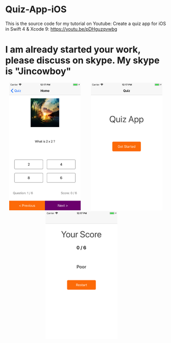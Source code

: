 # Quiz-App-iOS
This is the source code for my tutorial on Youtube: 
Create a quiz app for iOS in Swift 4 & Xcode 9:   https://youtu.be/pDHguzqvwbg

# I am already started your work, please discuss on skype. My skype is "Jincowboy"

<p align="center">
<img height="400" src="https://github.com/Akhilendra/Quiz-App-iOS/blob/master/Simulator%20Screen%20Shot%20-%20iPhone%206%20-%202017-11-04%20at%2012.17.06.png" />
&nbsp&nbsp&nbsp&nbsp&nbsp&nbsp
<img height="400" src="https://github.com/Akhilendra/Quiz-App-iOS/blob/master/Simulator%20Screen%20Shot%20-%20iPhone%206%20-%202017-11-04%20at%2012.17.10.png" />
<br>
<img height="400" src="https://github.com/Akhilendra/Quiz-App-iOS/blob/master/Simulator%20Screen%20Shot%20-%20iPhone%206%20-%202017-11-04%20at%2012.17.15.png" />
&nbsp&nbsp&nbsp&nbsp&nbsp&nbsp
</p>

